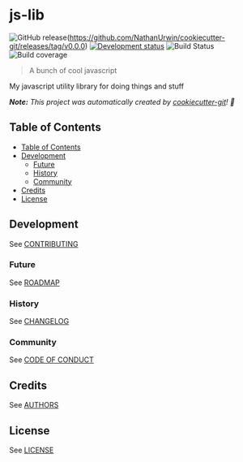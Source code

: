 # js-lib

![GitHub release](https://img.shields.io/badge/release-v0.0.0-blue.svg)(https://github.com/NathanUrwin/cookiecutter-git/releases/tag/v0.0.0)
[![Development status](https://img.shields.io/badge/status-planning-red.svg)](ROADMAP.md)
![Build Status](https://img.shields.io/badge/build-unknown-lightgrey.svg)
![Build coverage](https://img.shields.io/badge/codecov-0%25-lightgrey.svg)

> A bunch of cool javascript

My javascript utility library for doing things and stuff

_**Note:** This project was automatically created by [cookiecutter-git](https://github.com/NathanUrwin/cookiecutter-git)! :cookie:_

## Table of Contents

- [Table of Contents](#table-of-contents)
- [Development](#development)
  - [Future](#future)
  - [History](#history)
  - [Community](#community)
- [Credits](#credits)
- [License](#license)

## Development

See [CONTRIBUTING](CONTRIBUTING.md)

### Future

See [ROADMAP](ROADMAP.md)

### History

See [CHANGELOG](CHANGELOG.md)

### Community

See [CODE OF CONDUCT](CODE_OF_CONDUCT.md)

## Credits

See [AUTHORS](AUTHORS.md)

## License

See [LICENSE](LICENSE)
